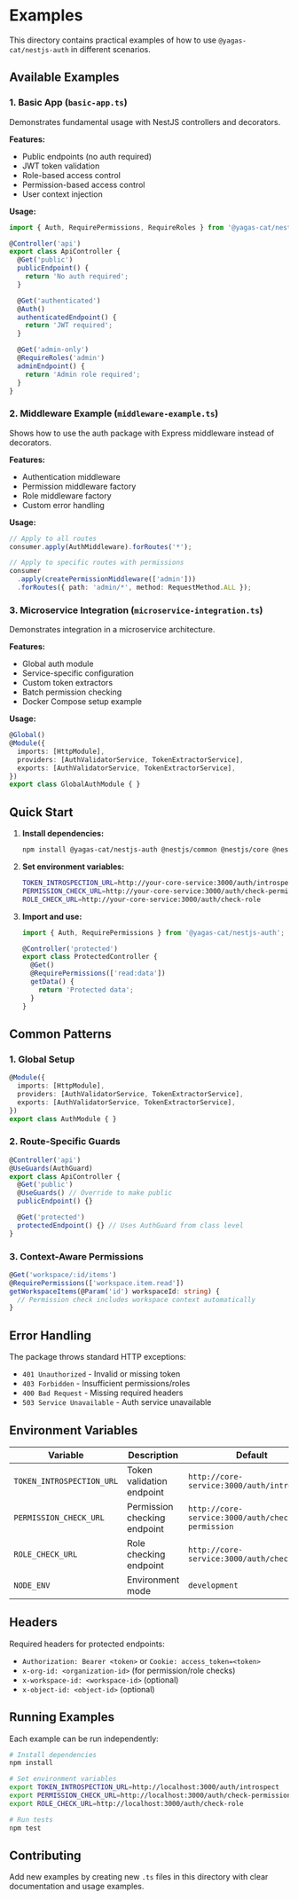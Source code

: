 # Examples

This directory contains practical examples of how to use `@yagas-cat/nestjs-auth` in different scenarios.

## Available Examples

### 1. Basic App (`basic-app.ts`)
Demonstrates fundamental usage with NestJS controllers and decorators.

**Features:**
- Public endpoints (no auth required)
- JWT token validation
- Role-based access control
- Permission-based access control
- User context injection

**Usage:**
```typescript
import { Auth, RequirePermissions, RequireRoles } from '@yagas-cat/nestjs-auth';

@Controller('api')
export class ApiController {
  @Get('public')
  publicEndpoint() {
    return 'No auth required';
  }

  @Get('authenticated')
  @Auth()
  authenticatedEndpoint() {
    return 'JWT required';
  }

  @Get('admin-only')
  @RequireRoles('admin')
  adminEndpoint() {
    return 'Admin role required';
  }
}
```

### 2. Middleware Example (`middleware-example.ts`)
Shows how to use the auth package with Express middleware instead of decorators.

**Features:**
- Authentication middleware
- Permission middleware factory
- Role middleware factory
- Custom error handling

**Usage:**
```typescript
// Apply to all routes
consumer.apply(AuthMiddleware).forRoutes('*');

// Apply to specific routes with permissions
consumer
  .apply(createPermissionMiddleware(['admin']))
  .forRoutes({ path: 'admin/*', method: RequestMethod.ALL });
```

### 3. Microservice Integration (`microservice-integration.ts`)
Demonstrates integration in a microservice architecture.

**Features:**
- Global auth module
- Service-specific configuration
- Custom token extractors
- Batch permission checking
- Docker Compose setup example

**Usage:**
```typescript
@Global()
@Module({
  imports: [HttpModule],
  providers: [AuthValidatorService, TokenExtractorService],
  exports: [AuthValidatorService, TokenExtractorService],
})
export class GlobalAuthModule { }
```

## Quick Start

1. **Install dependencies:**
   ```bash
   npm install @yagas-cat/nestjs-auth @nestjs/common @nestjs/core @nestjs/axios @nestjs/platform-express reflect-metadata rxjs
   ```

2. **Set environment variables:**
   ```bash
   TOKEN_INTROSPECTION_URL=http://your-core-service:3000/auth/introspect
   PERMISSION_CHECK_URL=http://your-core-service:3000/auth/check-permission
   ROLE_CHECK_URL=http://your-core-service:3000/auth/check-role
   ```

3. **Import and use:**
   ```typescript
   import { Auth, RequirePermissions } from '@yagas-cat/nestjs-auth';

   @Controller('protected')
   export class ProtectedController {
     @Get()
     @RequirePermissions(['read:data'])
     getData() {
       return 'Protected data';
     }
   }
   ```

## Common Patterns

### 1. Global Setup
```typescript
@Module({
  imports: [HttpModule],
  providers: [AuthValidatorService, TokenExtractorService],
  exports: [AuthValidatorService, TokenExtractorService],
})
export class AuthModule { }
```

### 2. Route-Specific Guards
```typescript
@Controller('api')
@UseGuards(AuthGuard)
export class ApiController {
  @Get('public')
  @UseGuards() // Override to make public
  publicEndpoint() {}

  @Get('protected')
  protectedEndpoint() {} // Uses AuthGuard from class level
}
```

### 3. Context-Aware Permissions
```typescript
@Get('workspace/:id/items')
@RequirePermissions(['workspace.item.read'])
getWorkspaceItems(@Param('id') workspaceId: string) {
  // Permission check includes workspace context automatically
}
```

## Error Handling

The package throws standard HTTP exceptions:

- `401 Unauthorized` - Invalid or missing token
- `403 Forbidden` - Insufficient permissions/roles
- `400 Bad Request` - Missing required headers
- `503 Service Unavailable` - Auth service unavailable

## Environment Variables

| Variable | Description | Default |
|----------|-------------|---------|
| `TOKEN_INTROSPECTION_URL` | Token validation endpoint | `http://core-service:3000/auth/introspect` |
| `PERMISSION_CHECK_URL` | Permission checking endpoint | `http://core-service:3000/auth/check-permission` |
| `ROLE_CHECK_URL` | Role checking endpoint | `http://core-service:3000/auth/check-role` |
| `NODE_ENV` | Environment mode | `development` |

## Headers

Required headers for protected endpoints:

- `Authorization: Bearer <token>` or `Cookie: access_token=<token>`
- `x-org-id: <organization-id>` (for permission/role checks)
- `x-workspace-id: <workspace-id>` (optional)
- `x-object-id: <object-id>` (optional)

## Running Examples

Each example can be run independently:

```bash
# Install dependencies
npm install

# Set environment variables
export TOKEN_INTROSPECTION_URL=http://localhost:3000/auth/introspect
export PERMISSION_CHECK_URL=http://localhost:3000/auth/check-permission
export ROLE_CHECK_URL=http://localhost:3000/auth/check-role

# Run tests
npm test
```

## Contributing

Add new examples by creating new `.ts` files in this directory with clear documentation and usage examples.